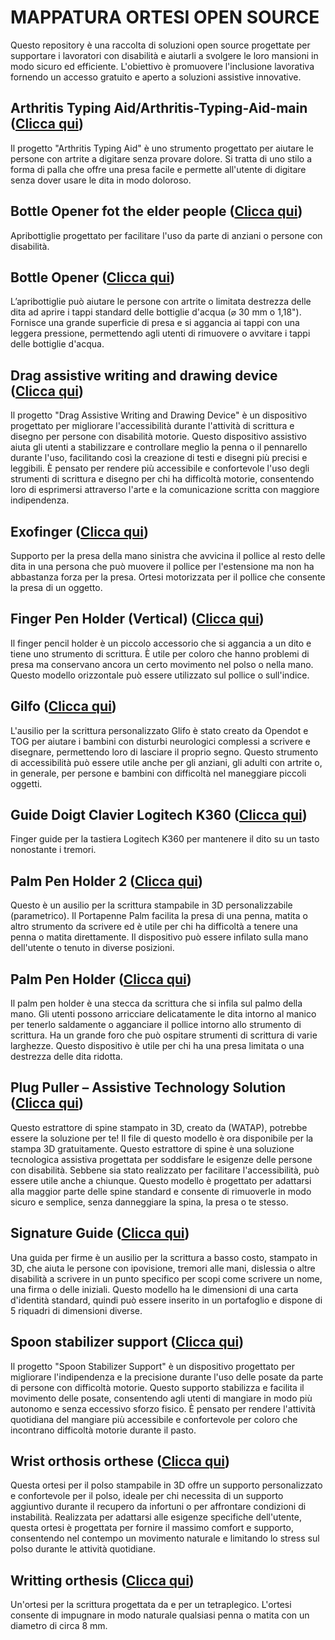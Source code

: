 # MAPPATURA ORTESI OPEN SOURCE
Questo repository è una raccolta di soluzioni open source progettate per supportare i lavoratori con disabilità e aiutarli a svolgere le loro mansioni in modo sicuro ed efficiente. L'obiettivo è promuovere l'inclusione lavorativa fornendo un accesso gratuito e aperto a soluzioni assistive innovative. 

## Arthritis Typing Aid/Arthritis-Typing-Aid-main ([Clicca qui](https://github.com/HackabilityNPO/Mappatura-ortesi-open-source/tree/main/Ergonomia/Arthritis%20Typing%20Aid/Arthritis-Typing-Aid-main))
Il progetto "Arthritis Typing Aid" è uno strumento progettato per aiutare le persone con artrite a digitare senza provare dolore. Si tratta di uno stilo a forma di palla che offre una presa facile e permette all'utente di digitare senza dover usare le dita in modo doloroso.
## Bottle Opener fot the elder people ([Clicca qui](https://github.com/HackabilityNPO/Mappatura-ortesi-open-source/tree/main/Ergonomia/Bottle%20Opener%20for%20the%20elder%20people))
Apribottiglie progettato per facilitare l'uso da parte di anziani o persone con disabilità.
## Bottle Opener ([Clicca qui](https://github.com/HackabilityNPO/Mappatura-ortesi-open-source/tree/main/Ergonomia/Bottle%20Opener))
L’apribottiglie può aiutare le persone con artrite o limitata destrezza delle dita ad aprire i tappi standard delle bottiglie d'acqua (⌀ 30 mm o 1,18"). Fornisce una grande superficie di presa e si aggancia ai tappi con una leggera pressione, permettendo agli utenti di rimuovere o avvitare i tappi delle bottiglie d'acqua.
## Drag assistive writing and drawing device ([Clicca qui](https://github.com/HackabilityNPO/Mappatura-ortesi-open-source/tree/main/Ergonomia/Drag%20assistive%20writing%20and%20drawing%20device))
Il progetto "Drag Assistive Writing and Drawing Device" è un dispositivo progettato per migliorare l'accessibilità durante l'attività di scrittura e disegno per persone con disabilità motorie. Questo dispositivo assistivo aiuta gli utenti a stabilizzare e controllare meglio la penna o il pennarello durante l'uso, facilitando così la creazione di testi e disegni più precisi e leggibili. È pensato per rendere più accessibile e confortevole l'uso degli strumenti di scrittura e disegno per chi ha difficoltà motorie, consentendo loro di esprimersi attraverso l'arte e la comunicazione scritta con maggiore indipendenza.
## Exofinger ([Clicca qui](https://github.com/HackabilityNPO/Mappatura-ortesi-open-source/tree/main/Ergonomia/Exofinger))
Supporto per la presa della mano sinistra che avvicina il pollice al resto delle dita in una persona che può muovere il pollice per l'estensione ma non ha abbastanza forza per la presa. Ortesi motorizzata per il pollice che consente la presa di un oggetto.
## Finger Pen Holder (Vertical) ([Clicca qui](https://github.com/HackabilityNPO/Mappatura-ortesi-open-source/tree/main/Ergonomia/Finger%20Pen%20Holder%20(Vertical)))
Il finger pencil holder è un piccolo accessorio che si aggancia a un dito e tiene uno strumento di scrittura. È utile per coloro che hanno problemi di presa ma conservano ancora un certo movimento nel polso o nella mano. Questo modello orizzontale può essere utilizzato sul pollice o sull'indice.
## Gilfo ([Clicca qui](https://github.com/HackabilityNPO/Mappatura-ortesi-open-source/tree/main/Ergonomia/Glifo))
L'ausilio per la scrittura personalizzato Glifo è stato creato da Opendot e TOG per aiutare i bambini con disturbi neurologici complessi a scrivere e disegnare, permettendo loro di lasciare il proprio segno. Questo strumento di accessibilità può essere utile anche per gli anziani, gli adulti con artrite o, in generale, per persone e bambini con difficoltà nel maneggiare piccoli oggetti.
## Guide Doigt Clavier Logitech K360 ([Clicca qui](https://github.com/HackabilityNPO/Mappatura-ortesi-open-source/tree/main/Ergonomia/Guide_doigt_clavier_Logitech_K360))
Finger guide per la tastiera Logitech K360 per mantenere il dito su un tasto nonostante i tremori.
## Palm Pen Holder 2 ([Clicca qui](https://github.com/HackabilityNPO/Mappatura-ortesi-open-source/tree/main/Ergonomia/Palm%20Pen%20Holder%202))
Questo è un ausilio per la scrittura stampabile in 3D personalizzabile (parametrico). Il Portapenne Palm facilita la presa di una penna, matita o altro strumento da scrivere ed è utile per chi ha difficoltà a tenere una penna o matita direttamente. Il dispositivo può essere infilato sulla mano dell'utente o tenuto in diverse posizioni.
## Palm Pen Holder ([Clicca qui](https://github.com/HackabilityNPO/Mappatura-ortesi-open-source/tree/main/Ergonomia/Palm%20Pen%20Holder))
Il palm pen holder è una stecca da scrittura che si infila sul palmo della mano. Gli utenti possono arricciare delicatamente le dita intorno al manico per tenerlo saldamente o agganciare il pollice intorno allo strumento di scrittura. Ha un grande foro che può ospitare strumenti di scrittura di varie larghezze. Questo dispositivo è utile per chi ha una presa limitata o una destrezza delle dita ridotta.
## Plug Puller – Assistive Technology Solution ([Clicca qui](https://github.com/HackabilityNPO/Mappatura-ortesi-open-source/tree/main/Ergonomia/Plug%20Puller%20-%20Assistive%20Technology%20Solution))
Questo estrattore di spine stampato in 3D, creato da (WATAP), potrebbe essere la soluzione per te! Il file di questo modello è ora disponibile per la stampa 3D gratuitamente. Questo estrattore di spine è una soluzione tecnologica assistiva progettata per soddisfare le esigenze delle persone con disabilità. Sebbene sia stato realizzato per facilitare l'accessibilità, può essere utile anche a chiunque. Questo modello è progettato per adattarsi alla maggior parte delle spine standard e consente di rimuoverle in modo sicuro e semplice, senza danneggiare la spina, la presa o te stesso.
## Signature Guide ([Clicca qui](https://github.com/HackabilityNPO/Mappatura-ortesi-open-source/tree/main/Ergonomia/Signature%20Guide))
Una guida per firme è un ausilio per la scrittura a basso costo, stampato in 3D, che aiuta le persone con ipovisione, tremori alle mani, dislessia o altre disabilità a scrivere in un punto specifico per scopi come scrivere un nome, una firma o delle iniziali. Questo modello ha le dimensioni di una carta d'identità standard, quindi può essere inserito in un portafoglio e dispone di 5 riquadri di dimensioni diverse.
## Spoon stabilizer support ([Clicca qui](https://github.com/HackabilityNPO/Mappatura-ortesi-open-source/tree/main/Ergonomia/Spoon%20stabilizer%20support/spoon-stabilizer-support-main))
Il progetto "Spoon Stabilizer Support" è un dispositivo progettato per migliorare l'indipendenza e la precisione durante l'uso delle posate da parte di persone con difficoltà motorie. Questo supporto stabilizza e facilita il movimento delle posate, consentendo agli utenti di mangiare in modo più autonomo e senza eccessivo sforzo fisico. È pensato per rendere l'attività quotidiana del mangiare più accessibile e confortevole per coloro che incontrano difficoltà motorie durante il pasto.
## Wrist orthosis orthese ([Clicca qui](https://github.com/HackabilityNPO/Mappatura-ortesi-open-source/tree/main/Ergonomia/Wrist%20orthosis%20orthese))
Questa ortesi per il polso stampabile in 3D offre un supporto personalizzato e confortevole per il polso, ideale per chi necessita di un supporto aggiuntivo durante il recupero da infortuni o per affrontare condizioni di instabilità. Realizzata per adattarsi alle esigenze specifiche dell'utente, questa ortesi è progettata per fornire il massimo comfort e supporto, consentendo nel contempo un movimento naturale e limitando lo stress sul polso durante le attività quotidiane.
## Writting orthesis ([Clicca qui](https://github.com/HackabilityNPO/Mappatura-ortesi-open-source/tree/main/Ergonomia/Writting%20orthesis))
Un'ortesi per la scrittura progettata da e per un tetraplegico. L'ortesi consente di impugnare in modo naturale qualsiasi penna o matita con un diametro di circa 8 mm.
